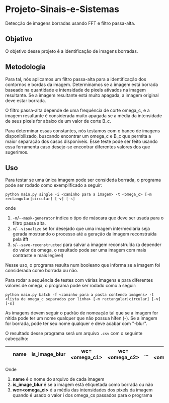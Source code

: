 # Projeto-Sinais-e-Sistemas

Detecção de imagens borradas usando FFT e filtro passa-alta.

## Objetivo

O objetivo desse projeto é a identificação de imagens borradas.

## Metodologia

Para tal, nós aplicamos um filtro passa-alta para a identificação dos contornos e bordas da imagem. Determinamos se a imagem está borrada baseado na quantidade e intensidade de pixels ativados na imagem resultante. Se a imagem resultante está muito apagada, a imagem original deve estar borrada.

O filtro passa-alta depende de uma frequência de corte omega_c, e a imagem resultante é considerada muito apagada se a média da intensidade de seus pixels for abaixo de um valor de corte B_c.

Para determinar essas constantes, nós testamos com o banco de imagens disponibilizado, buscando encontrar um omega_c e B_c que permita a maior separação dos casos disponíveis. Esse teste pode ser feito usando essa ferramenta caso deseje-se encontrar diferentes valores dos que sugerimos.

## Uso

Para testar se uma única imagem pode ser consideda borrada, o programa pode ser rodado como exemplificado a seguir:

```
python main.py single -i <caminho para a imagem> -t <omega_c> [-m rectangular|circular] [-v] [-s]
```

onde

1. `-m`/`--mask-generator` indica o tipo de máscara que deve ser usada para o filtro passa alta.
2. `v`/`--visualize` se for desejado que uma imagem intermediária seja gerada mostrando o processo até a geração da imagem reconstruída pela ifft
3. `s`/`--save-reconstructed` para salvar a imagem reconstruída (a depender do valor de omega, o resultado pode ser uma imagem com mais contraste e mais legível)

Nesse uso, o programa resulta num booleano que informa se a imagem foi considerada como borrada ou não.

Para rodar a sequência de testes com várias imagens e para diferentes valores de omega, o programa pode ser rodado como a seguir:

```
python main.py batch -f <caminho para a pasta contendo imagens> -t <lista de omega_c separados por linha> [-m rectangular|circular] [-v] [-s]
```

As imagens devem seguir o padrão de nomeação tal que se a imagem for nítida pode ter um nome qualquer que não possua hífen (-). Se a imagem for borrada, pode ter seu nome qualquer e deve acabar com "-blur".

O resultado desse programa será um arquivo `.csv` com o seguinte cabeçalho:

|  | name | is_image_blur | wc=<omega_c1> | wc=<omega_c2> | ... | wc=<omega_cN> |
|:--- | ---|---|---|---|---|---|

Onde

1. **name** é o nome do arquivo de cada imagem
2. **is_image_blur** é se a imagem está etiquetada como borrada ou não
3. **wc=<omega_ci>** é a média das intensidades dos pixels da imagem quando é usado o valor i dos omega_cs passados para o programa

